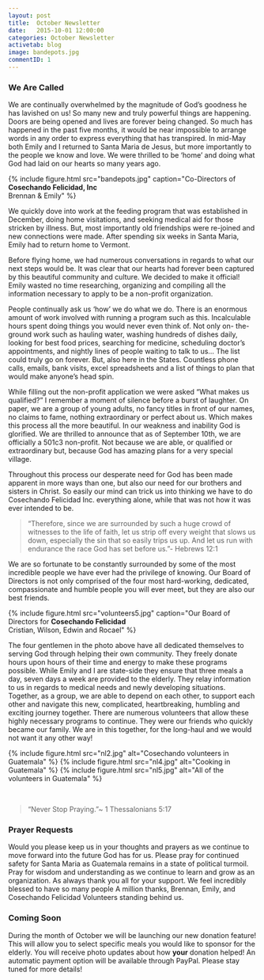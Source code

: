 ```yaml
---
layout: post
title:  October Newsletter
date:   2015-10-01 12:00:00
categories: October Newsletter
activetab: blog
image: bandepots.jpg
commentID: 1
---
```


<h3>We Are Called</h3>

We are continually overwhelmed by the magnitude of 
God’s goodness he has lavished on us! So many new and
truly powerful things are happening. Doors are being 
opened and lives are forever being changed. So much has 
happened in the past five months, it would be near 
impossible to arrange words in any order to express 
everything that has transpired. In mid-May both Emily 
and I returned to Santa Maria de Jesus, but more
importantly to the people we know and love. We were 
thrilled to be ‘home’ and doing what God had laid on our 
hearts so many years ago.

{% include figure.html src="bandepots.jpg" caption="Co-Directors of <b>Cosechando Felicidad, Inc</b> <br> Brennan & Emily" %}

We quickly dove into work at the feeding program that
was established in December, doing home visitations, 
and seeking medical aid for those stricken by illness. But, 
most importantly old friendships were re-joined and new 
connections were made. After spending six weeks in 
Santa Maria, Emily had to return home to Vermont.

Before flying home, we had numerous conversations in 
regards to what our next steps would be. It was clear that 
our hearts had forever been captured by this beautiful 
community and culture. We decided to make it official! 
Emily wasted no time researching, organizing and 
compiling all the information necessary to apply to be a 
non-profit organization. 

People continually ask us ‘how’ we do what we do. 
There is an enormous amount of work involved with 
running a program such as this. Incalculable hours spent 
doing things you would never even think of. Not only on- 
the-ground work such as hauling water, washing 
hundreds of dishes daily, looking for best food prices, 
searching for medicine, scheduling doctor’s 
appointments, and nightly lines of people waiting to talk 
to us… The list could truly go on forever. But, also here 
in the States. Countless phone calls, emails, bank visits, 
excel spreadsheets and a list of things to plan that would 
make anyone’s head spin.

While filling out the non-profit application we were 
asked “What makes us qualified?” I remember a moment 
of silence before a burst of laughter. On paper, we are a 
group of young adults, no fancy titles in front of our 
names, no claims to fame, nothing extraordinary or 
perfect about us. Which makes this process all the more 
beautiful. In our weakness and inability God is glorified. 
We are thrilled to announce that as of September 10th, we 
are officially a 501c3 non-profit. Not because we are 
able, or qualified or extraordinary but, because God has 
amazing plans for a very special village. 

Throughout this process our desperate need for God 
has been made apparent in more ways than one, but also 
our need for our brothers and sisters in Christ. So easily 
our mind can trick us into thinking we have to do
Cosechando Felicidad Inc. 
everything alone, while that was not how it was ever 
intended to be.

>“Therefore, since we are surrounded by such a huge 
>crowd of witnesses to the life of faith, let us strip off 
>every weight that slows us down, especially the sin that 
>so easily trips us up. And let us run with endurance the 
>race God has set before us.”- Hebrews 12:1

We are so fortunate to be constantly surrounded by 
some of the most incredible people we have ever had the 
privilege of knowing. Our Board of Directors is not only 
comprised of the four most hard-working, dedicated, 
compassionate and humble people you will ever meet, 
but they are also our best friends.

{% include figure.html src="volunteers5.jpg" caption="Our Board of Directors for <b>Cosechando Felicidad</b> <br> Cristian, Wilson, Edwin and Rocael" %}

The four gentlemen in the photo above have all dedicated 
themselves to serving God through helping their own 
community. They freely donate hours upon hours of their 
time and energy to make these programs possible. While 
Emily and I are state-side they ensure that three meals a 
day, seven days a week are provided to the elderly. They 
relay information to us in regards to medical needs and 
newly developing situations. Together, as a group, we are 
able to depend on each other, to support each other and 
navigate this new, complicated, heartbreaking, humbling 
and exciting journey together. There are numerous 
volunteers that allow these highly necessary programs to 
continue. They were our friends who quickly became our 
family.  We are in this together, for the long-haul and we 
would not want it any other way!

{% include figure.html src="nl2.jpg" alt="Cosechando volunteers in Guatemala" %}
{% include figure.html src="nl4.jpg" alt="Cooking in Guatemala" %}
{% include figure.html src="nl5.jpg" alt="All of the volunteers in Guatemala" %}

&nbsp;

>“Never Stop Praying.”~ 1 Thessalonians 5:17

<h3>Prayer Requests</h3>

Would you please keep us in your thoughts 
and prayers as we continue to move forward 
into the future God has for us. Please pray 
for continued safety for Santa Maria as Guatemala 
remains in a state of political turmoil. Pray for wisdom 
and understanding as we continue to learn and grow as an 
organization. As always thank you all for your support. 
We feel incredibly blessed to have so many people 
A million thanks,
Brennan, Emily, and Cosechando Felicidad Volunteers 
standing behind us.

<h3>Coming Soon</h3>

During the month of October we will be launching our 
new donation feature! This will allow you to select 
specific meals you would like to sponsor for the elderly. 
You will receive photo updates about how **your** donation 
helped! An automatic payment option will be available 
through PayPal. Please stay tuned for more details!
